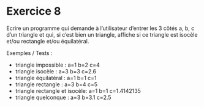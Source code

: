 # Exercice 8

Ecrire un programme qui demande à l’utilisateur d’entrer les 3 côtés a, b, c d’un triangle et qui, si c’est bien un triangle, affiche si ce triangle est isocèle et/ou rectangle et/ou équilatéral.

Exemples / Tests :
- triangle impossible : a=1 b=2 c=4
- triangle isocèle : a=3 b=3 c=2.6
- triangle équilatéral : a=1 b=1 c=1
- triangle rectangle : a=3 b=4 c=5
- triangle rectangle et isocèle: a=1 b=1 c=1.4142135
- triangle quelconque : a=3 b=3.1 c=2.5
